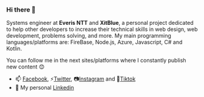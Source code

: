 ### Hi there 👋

Systems engineer at **Everis NTT**  and **XitBlue**, a personal project dedicated to help other developers to increase their technical skills in web design, web development, problems solving, and more. My main programming languages/platforms are: FireBase, Node.js, Azure, Javascript, C# and Kotlin.

You can follow me in the next sites/platforms where I constantly publish new content 😊

- 📫 [Facebook](https://www.facebook.com/jean.am27/ "Vida MRR Blog"), ⚡[Twitter](https://www.twitter.com/azabache_jean "Twitter profile"), 📷[Instagram](https://www.instagram.com/jeanazabachem/ "Instagram account") and 🎵[Tiktok](https://www.tiktok.com/@jeanam_7 "Tiktok profile")
- 💼 My personal [Linkedin](https://www.linkedin.com/in/jean-azabache-medina/ "Linkedin profile")
